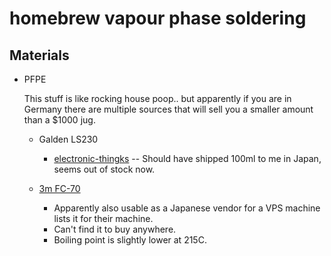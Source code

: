 # homebrew vapour phase soldering

## Materials

- PFPE

  This stuff is like rocking house poop.. but apparently if you are in Germany there are multiple sources
  that will sell you a smaller amount than a $1000 jug.
  
  - Galden LS230 
    - [electronic-thingks](https://www.electronic-thingks.de/en/electronic-products/soldering-accessory/galden-ls-230.html) -- Should have shipped 100ml to me in Japan, seems out of stock now.
    
  - [3m FC-70](https://www.3m.com/3M/en_US/company-us/all-3m-products/~/3M-Fluorinert-Electronic-Liquid-FC-70)
    - Apparently also usable as a Japanese vendor for a VPS machine lists it for their machine.
    - Can't find it to buy anywhere.
    - Boiling point is slightly lower at 215C.
